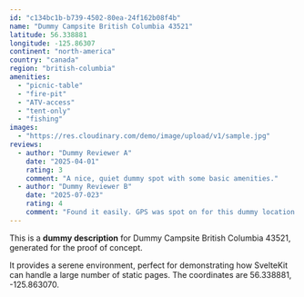 ```yaml
---
id: "c134bc1b-b739-4502-80ea-24f162b08f4b"
name: "Dummy Campsite British Columbia 43521"
latitude: 56.338881
longitude: -125.86307
continent: "north-america"
country: "canada"
region: "british-columbia"
amenities:
  - "picnic-table"
  - "fire-pit"
  - "ATV-access"
  - "tent-only"
  - "fishing"
images:
  - "https://res.cloudinary.com/demo/image/upload/v1/sample.jpg"
reviews:
  - author: "Dummy Reviewer A"
    date: "2025-04-01"
    rating: 3
    comment: "A nice, quiet dummy spot with some basic amenities."
  - author: "Dummy Reviewer B"
    date: "2025-07-023"
    rating: 4
    comment: "Found it easily. GPS was spot on for this dummy location."
---
```


This is a **dummy description** for Dummy Campsite British Columbia 43521, generated for the proof of concept.

It provides a serene environment, perfect for demonstrating how SvelteKit can handle a large number of static pages. The coordinates are 56.338881, -125.863070.
